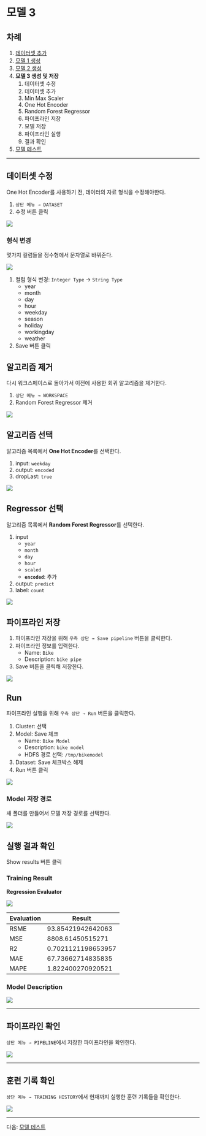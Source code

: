 # 모델 3

## 차례

1. [데이터셋 추가](README.md)
1. [모델 1 생성](1.model.md)
1. [모델 2 생성](2.model.md)
1. **모델 3 생성 및 저장**
   1. 데이터셋 수정
   1. 데이터셋 추가
   1. Min Max Scaler
   1. One Hot Encoder
   1. Random Forest Regressor
   1. 파이프라인 저장
   1. 모델 저장
   1. 파이프라인 실행
   1. 결과 확인
1. [모델 테스트](4.test.md)

---

## 데이터셋 수정

One Hot Encoder를 사용하기 전, 데이터의 자료 형식을 수정해야한다.

1. `상단 메뉴 → DATASET`
1. 수정 버튼 클릭

![](images/4_model3/01.edit.png)

### 형식 변경

몇가지 컬럼들을 정수형에서 문자열로 바꿔준다.

![](images/4_model3/02.string.png)

1. 컬럼 형식 변경: `Integer Type` → `String Type`
   - year
   - month
   - day
   - hour
   - weekday
   - season
   - holiday
   - workingday
   - weather
1. Save 버튼 클릭

## 알고리즘 제거

다시 워크스페이스로 돌아가서 이전에 사용한 회귀 알고리즘을 제거한다.

1. `상단 메뉴 → WORKSPACE`
1. Random Forest Regressor 제거

![](images/4_model3/03.workspace.png)

## 알고리즘 선택

알고리즘 목록에서 **One Hot Encoder**를 선택한다. 

1. input: `weekday`
1. output: `encoded`
1. dropLast: `true`

![](images/4_model3/04.onehot.png)

## Regressor 선택

알고리즘 목록에서 **Random Forest Regressor**를 선택한다. 

1. input
   - `year`
   - `month`
   - `day`
   - `hour`
   - `scaled`
   - **`encoded`**: 추가
1. output: `predict`
1. label: `count`

![](images/4_model3/05.rfr.png)

## 파이프라인 저장

1. 파이프라인 저장을 위해 `우측 상단 → Save pipeline` 버튼을 클릭한다.  
1. 파이프라인 정보를 입력한다.
   - Name: `Bike`
   - Description: `bike pipe`
1. Save 버튼을 클릭해 저장한다.

![](images/4_model3/06.savepipe.png)

## Run

파이프라인 실행을 위해 `우측 상단 → Run` 버튼을 클릭한다. 

1. Cluster: 선택
1. Model: Save 체크
   - Name: `Bike Model`
   - Description: `bike model`
   - HDFS 경로 선택: `/tmp/bikemodel`
1. Dataset: Save 체크박스 해제
1. Run 버튼 클릭

![](images/4_model3/09.run.png)

### Model 저장 경로

새 폴더를 만들어서 모델 저장 경로를 선택한다.

![](images/4_model3/08.hdfs.png)

## 실행 결과 확인

Show results 버튼 클릭

### Training Result

**Regression Evaluator**

![](images/4_model3/10.result.png)

| Evaluation | Result |
|---|---|
| RSME | 93.85421942642063 |
| MSE | 8808.61450515271 |
| R2 | 0.7021121198653957 |
| MAE | 67.73662714835835 |
| MAPE | 1.822400270920521 |

### Model Description

![](images/4_model3/11.result2.png)

---

## 파이프라인 확인

`상단 메뉴 → PIPELINE`에서 저장한 파이프라인을 확인한다.

![](images/4_model3/12.pipeline.png)

---

## 훈련 기록 확인

`상단 메뉴 → TRAINING HISTORY`에서 현재까지 실행한 훈련 기록들을 확인한다.

![](images/4_model3/13.history.png)

---

다음: [모델 테스트](4.test.md)